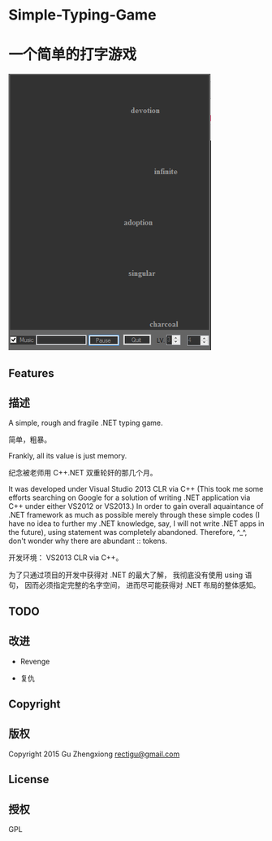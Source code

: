 # Simple-Typing-Game

# 一个简单的打字游戏

![](screenshot.png)

## Features

## 描述

A simple, rough and fragile .NET typing game.

简单，粗暴。

Frankly, all its value is just memory.

纪念被老师用 C++.NET 双重轮奸的那几个月。

It was developed under Visual Studio 2013 CLR via C++
(This took me some efforts searching on Google for
a solution of writing .NET application via C++
under either VS2012 or VS2013.)
In order to gain overall aquaintance of .NET framework
as much as possible merely through these simple codes
(I have no idea to further my .NET knowledge,
say, I will not write .NET apps in the future),
using statement was completely abandoned.
Therefore, ^_^, don't wonder why there are abundant :: tokens.

开发环境： VS2013 CLR via C++。

为了只通过项目的开发中获得对 .NET 的最大了解，
我彻底没有使用 using 语句，
因而必须指定完整的名字空间，
进而尽可能获得对 .NET 布局的整体感知。

## TODO

## 改进

- Revenge

- 复仇

## Copyright

## 版权

Copyright 2015 Gu Zhengxiong <rectigu@gmail.com>

## License

## 授权

GPL
